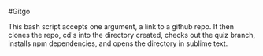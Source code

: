 #Gitgo

This bash script accepts one argument, a link to a github repo. It then clones the repo, cd's into the directory created, checks out the quiz branch, installs npm dependencies, and opens the directory in sublime text.